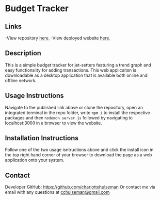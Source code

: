 # **Budget Tracker**

## **Links**
-View repository [here.](https://github.com/charlottehulseman/budget-tracker)
-View deployed website [here.](https://murmuring-forest-57550.herokuapp.com/)

## **Description**
This is a simple budget tracker for jet-setters featuring a trend graph and easy functionality for adding transactions. This web applicaiton is downloadable as a desktop application that is available both online and offline network.

## **Usage Instructions**
Navigate to the published link above or clone the repository, open an integrated terminal in the repo folder, write `npm i` to install the respective packages and then `nodemon server.js` followed by navigating to localhost:3000 in a browser to view the website.

## **Installation Instructions**
Follow one of the two usage isntructions above and click the install icon in the top right hand corner of your browser to download the page as a web application onto your system.

## **Contact**
Developer GitHub: https://github.com/charlottehulseman
Or contact me via email with any questions at cchulseman@gmail.com